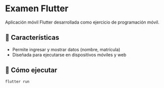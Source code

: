 # Examen Flutter

Aplicación móvil Flutter desarrollada como ejercicio de programación móvil.

## 📱 Características
- Permite ingresar y mostrar datos (nombre, matrícula)
- Diseñada para ejecutarse en dispositivos móviles y web

## 🚀 Cómo ejecutar
```bash
flutter run
